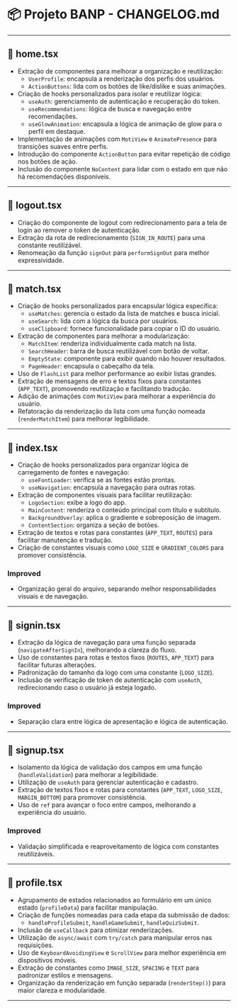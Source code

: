 # 📦 Projeto BANP - CHANGELOG.md

---

## 📁 home.tsx

- Extração de componentes para melhorar a organização e reutilização:
  - `UserProfile`: encapsula a renderização dos perfis dos usuários.
  - `ActionButtons`: lida com os botões de like/dislike e suas animações.
- Criação de hooks personalizados para isolar e reutilizar lógica:
  - `useAuth`: gerenciamento de autenticação e recuperação do token.
  - `useRecommendations`: lógica de busca e navegação entre recomendações.
  - `useGlowAnimation`: encapsula a lógica de animação de glow para o perfil em destaque.
- Implementação de animações com `MotiView` e `AnimatePresence` para transições suaves entre perfis.
- Introdução do componente `ActionButton` para evitar repetição de código nos botões de ação.
- Inclusão do componente `NoContent` para lidar com o estado em que não há recomendações disponíveis.

---

## 📁 logout.tsx

- Criação do componente de logout com redirecionamento para a tela de login ao remover o token de autenticação.
- Extração da rota de redirecionamento (`SIGN_IN_ROUTE`) para uma constante reutilizável.
- Renomeação da função `signOut` para `performSignOut` para melhor expressividade.

---

## 📁 match.tsx

- Criação de hooks personalizados para encapsular lógica específica:
  - `useMatches`: gerencia o estado da lista de matches e busca inicial.
  - `useSearch`: lida com a lógica da busca por usuários.
  - `useClipboard`: fornece funcionalidade para copiar o ID do usuário.
- Extração de componentes para melhorar a modularização:
  - `MatchItem`: renderiza individualmente cada match na lista.
  - `SearchHeader`: barra de busca reutilizável com botão de voltar.
  - `EmptyState`: componente para exibir quando não houver resultados.
  - `PageHeader`: encapsula o cabeçalho da tela.
- Uso de `FlashList` para melhor performance ao exibir listas grandes.
- Extração de mensagens de erro e textos fixos para constantes (`APP_TEXT`), promovendo reutilização e facilitando tradução.
- Adição de animações com `MotiView` para melhorar a experiência do usuário.
- Refatoração da renderização da lista com uma função nomeada (`renderMatchItem`) para melhorar legibilidade.

---

## 📁 index.tsx

- Criação de hooks personalizados para organizar lógica de carregamento de fontes e navegação:
  - `useFontLoader`: verifica se as fontes estão prontas.
  - `useNavigation`: encapsula a navegação para outras rotas.
- Extração de componentes visuais para facilitar reutilização:
  - `LogoSection`: exibe a logo do app.
  - `MainContent`: renderiza o conteúdo principal com título e subtítulo.
  - `BackgroundOverlay`: aplica o gradiente e sobreposição de imagem.
  - `ContentSection`: organiza a seção de botões.
- Extração de textos e rotas para constantes (`APP_TEXT`, `ROUTES`) para facilitar manutenção e tradução.
- Criação de constantes visuais como `LOGO_SIZE` e `GRADIENT_COLORS` para promover consistência.

### Improved

- Organização geral do arquivo, separando melhor responsabilidades visuais e de navegação.

---

## 📁 signin.tsx

- Extração da lógica de navegação para uma função separada (`navigateAfterSignIn`), melhorando a clareza do fluxo.
- Uso de constantes para rotas e textos fixos (`ROUTES`, `APP_TEXT`) para facilitar futuras alterações.
- Padronização do tamanho da logo com uma constante (`LOGO_SIZE`).
- Inclusão de verificação de token de autenticação com `useAuth`, redirecionando caso o usuário já esteja logado.

### Improved

- Separação clara entre lógica de apresentação e lógica de autenticação.

---

## 📁 signup.tsx

- Isolamento da lógica de validação dos campos em uma função (`handleValidation`) para melhorar a legibilidade.
- Utilização de `useAuth` para gerenciar autenticação e cadastro.
- Extração de textos fixos e rotas para constantes (`APP_TEXT`, `LOGO_SIZE`, `MARGIN_BOTTOM`) para promover consistência.
- Uso de `ref` para avançar o foco entre campos, melhorando a experiência do usuário.

### Improved

- Validação simplificada e reaproveitamento de lógica com constantes reutilizáveis.

---

## 📁 profile.tsx

- Agrupamento de estados relacionados ao formulário em um único estado (`profileData`) para facilitar manipulação.
- Criação de funções nomeadas para cada etapa da submissão de dados:
  - `handleProfileSubmit`, `handleGameSubmit`, `handleQuizSubmit`.
- Inclusão de `useCallback` para otimizar renderizações.
- Utilização de `async/await` com `try/catch` para manipular erros nas requisições.
- Uso de `KeyboardAvoidingView` e `ScrollView` para melhor experiência em dispositivos móveis.
- Extração de constantes como `IMAGE_SIZE`, `SPACING` e `TEXT` para padronizar estilos e mensagens.
- Organização da renderização em função separada (`renderStep()`) para maior clareza e modularidade.

---
